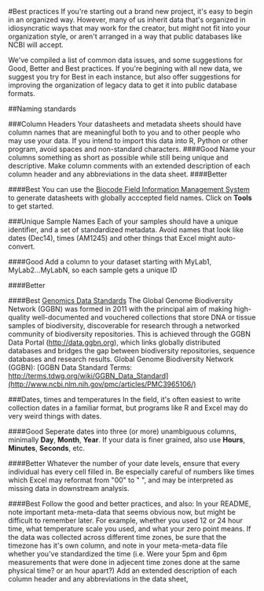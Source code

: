 #Best practices
If you're starting out a brand new project, it's easy to begin in an organized way. However, many of us inherit data that's organized in idiosyncratic ways that may work for the creator, but might not fit into your organization style, or aren't arranged in a way that public databases like NCBI will accept. 

We've compiled a list of common data issues, and some suggestions for Good, Better and Best practices. If you're begining with all new data, we suggest you try for Best in each instance, but also offer suggestions for improving the organization of legacy data to get it into public database formats.

##Naming standards

###Column Headers
Your datasheets and metadata sheets should have column names that are meaningful both to you and to other people who may use your data. If you intend to import this data into R, Python or other program, avoid spaces and non-standard characters.
####Good
Name your columns something as short as possible while still being unique and descriptive. Make column comments with an extended description of each column header and any abbreviations in the data sheet. 
####Better


####Best
You can use the [Biocode Field Information Management System](http://biscicol.org/biocode-fims/) to generate datasheets with globally acccepted field names. Click on **Tools** to get started.

###Unique Sample Names
Each of your samples should have a unique identifier, and a set of standardized metadata. Avoid names that look like dates (Dec14), times (AM1245) and other things that Excel might auto-convert.

####Good
Add a column to your dataset starting with MyLab1, MyLab2...MyLabN, so each sample gets a unique ID

####Better

####Best
[Genomics Data Standards](http://nar.oxfordjournals.org/content/early/2013/10/16/nar.gkt928.full)
The Global Genome Biodiversity Network (GGBN) was formed in 2011 with  the principal aim of making high-quality well-documented and vouchered collections that store DNA or tissue  samples of biodiversity, discoverable for research through a networked community of biodiversity repositories. This is  achieved through the GGBN Data Portal (http://data.ggbn.org), which links globally distributed databases and bridges the gap between biodiversity repositories, sequence databases and research results. 
Global Genome Biodiversity Network (GGBN):
[GGBN Data Standard Terms: http://terms.tdwg.org/wiki/GGBN_Data_Standard](http://www.ncbi.nlm.nih.gov/pmc/articles/PMC3965106/)

###Dates, times and temperatures
In the field, it's often easiest to write collection dates in a familiar format, but programs like R and Excel may do very weird things with dates.

####Good
Seperate dates into three (or more) unambiguous columns, minimally **Day**, **Month**, **Year**. If your data is finer grained, also use **Hours**, **Minutes**, **Seconds**, etc.

####Better
Whatever the number of your date levels, ensure that every individual has every cell filled in. Be especially careful of numbers like times which Excel may reformat from "00" to "  ", and may be interpreted as missing data in downstream analysis. 

####Best
Follow the good and better practices, and also: In your README, note important meta-meta-data that seems obvious now, but might be difficult to remember later. For example, whether you used 12 or 24 hour time, what temperature scale you used, and what your zero point means. If the data was collected across different time zones, be sure that the timezone has it's own column, and note in your meta-meta-data file whether you've standardized the time (i.e. Were your 5pm and 6pm measurements that were done in adjecent time zones done at the same physical time? or an hour apart?) Add an extended description of each column header and any abbreviations in the data sheet, 


